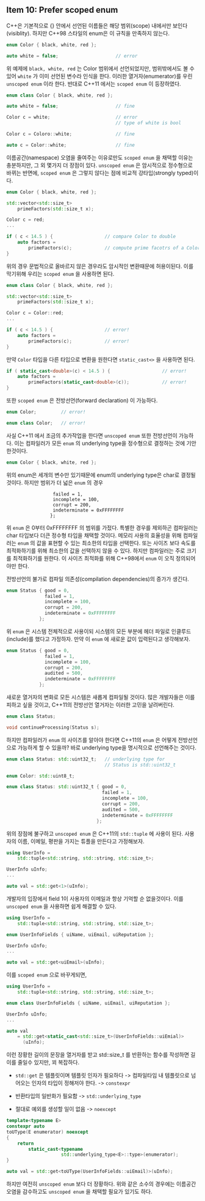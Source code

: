## Item 10: Prefer scoped enum

C++은 기본적으로 {} 안에서 선언된 이름들은 해당 범위(scope) 내에서만 보인다(visiblity). 하지만 C++98 스타일의 enum은 이 규칙을 만족하지 않는다.

```cpp
enum Color { black, white, red };

auto white = false;                     // error
```

위 예제에 `black, white, red` 는 Color 범위에서 선언되었지만, 범위밖에서도 볼 수 있어 `white` 가 이미 선언된 변수라 인식을 한다. 이러한 열거자(enumerator)를 우린 `unscoped enum` 이라 한다. 반대로 C++11 에서는 `scoped enum` 이 등장하였다.

```cpp
enum class Color { black, white, red };

auto white = false;                     // fine

Color c = white;                        // error
                                        // type of white is bool

Color c = Coloro::white;                // fine

auto c = Color::white;                  // fine
```
이름공간(namespace) 오염을 줄여주는 이유로만도 `scoped enum` 을 채택할 이유는 충분하지만, 그 외 몇가지 더 장점이 있다. `unscoped enum` 은 암시적으로 정수형으로 바뀌는 반면에, `scoped enum` 은 그렇지 않다는 점에 비교적 강타입(strongly typed)이다.

```cpp
enum Color { black, white, red };

std::vector<std::size_t>
    primeFactors(std::size_t x);

Color c = red;
...

if ( c < 14.5 ) {                   // compare Color to double
    auto factors =
        primeFactors(c);            // compute prime facotrs of a Color
}
```

위의 경우 문법적으로 올바르지 않은 경우라도 암시적인 변환때문에 허용이된다. 이를 막기위해 우리는 `scoped enum` 을 사용하면 된다.

```cpp
enum class Color { black, white, red };

std::vector<std::size_t>
    primeFactors(std::size_t x);

Color c = Color::red;
...

if ( c < 14.5 ) {                   // error!
    auto factors =
        primeFactors(c);            // error!
}
```

만약 `Color` 타입을 다른 타입으로 변환을 원한다면 `static_cast<>` 을 사용하면 된다.

```cpp
if ( static_cast<double>(c) < 14.5 ) {                   // error!
    auto factors =
        primeFactors(static_cast<double>(c));            // error!
}
```

또한 `scoped enum` 은 전방선언(forward declaration) 이 가능하다.

```cpp
enum Color;         // error!

enum class Color;   // error!
```

사실 C++11 에서 조금의 추가작업을 한다면 `unscoped enum` 또한 전방선언이 가능하다. 이는 컴파일러가 모든 `enum` 의 underlying type을 정수형으로 결정하는 것에 기안한것이다.

```cpp
enum Color { black, white, red };
```

위의 enum은 세개의 변수만 있기때문에 enum의 underlying type은 char로 결정될 것이다. 하지만 범위가 더 넓은 `enum` 의 경우

```enum Status { good = 0,
                 failed = 1,
                 incomplete = 100,
                 corrupt = 200,
                 indeterminate = 0xFFFFFFFF
                };
```

위 `enum` 은 0부터 0xFFFFFFFF 의 범위를 가젔다. 특별한 경우를 제외하곤 컴파일러는 char 타입보다 더큰 정수형 타입을 채택할 것이다. 메모리 사용의 효율성을 위해 컴파일러는 `enum` 의 값을 표현할 수 있는 최소한의 타입을 선택한다. 또는 사이즈 보다 속도를 최적화하기를 위해 최소한의 값을 선택하지 않을 수 있다. 하지만 컴파일러는 주로 크기를 최적화하기를 원한다. 이 사이즈 최적화를 위해 C++98에서 `enum` 이 오직 정의되어야만 한다.

전방선언의 불가로 컴파일 의존성(compilation dependencies)의 증가가 생긴다.

```cpp
enum Status { good = 0,
              failed = 1,
              incomplete = 100,
              corrupt = 200,
              indeterminate = 0xFFFFFFFF
            };
```

위 `enum` 은 시스템 전체적으로 사용이되 시스템의 모든 부분에 헤더 파일로 인클루드(include)를 했다고 가정하자. 만약 이 `enum` 에 새로운 값이 입력된다고 생각해보자.


```cpp
enum Status { good = 0,
              failed = 1,
              incomplete = 100,
              corrupt = 200,
              audited = 500,
              indeterminate = 0xFFFFFFFF
            };
```

새로운 열거자의 변화로 모든 시스템은 새롭게 컴파일될 것이다. 많은 개발자들은 이를 피하고 싶을 것이고, C++11의 전방선언 열거자는 이러한 고민을 날려버린다.

```cpp
enum class Status;

void continueProcessing(Status s);
```

하지만 컴파일러가 `enum` 의 사이즈를 알아야 한다면 C++11의 `enum` 은 어떻게 전방선언으로 가능하게 할 수 있을까? 바로 underlying type을 명시적으로 선언해주는 것이다.

```cpp
enum class Status: std::uint32_t;   // underlying type for
                                    // Status is std::uint32_t

enum Color: std::uint8_t;

enum class Status: std::uint32_t { good = 0,
                                   failed = 1,
                                   incomplete = 100,
                                   corrupt = 200,
                                   audited = 500,
                                   indeterminate = 0xFFFFFFFF
                                 };
```

위의 장점에 불구하고 `unscoped enum` 은 C++11의 `std::tuple` 에 사용이 된다. 사용자의 이름, 이메일, 평판을 가지는 튜플을 만든다고 가정해보자.

```cpp
using UserInfo =
    std::tuple<std::string, std::string, std::size_t>;

UserInfo uInfo;
...

auto val = std::get<1>(uInfo);
```

개발자의 입장에서 field 1이 사용자의 이메일과 항상 기억할 순 없을것이다. 이를 `unscoped enum` 을 사용하면 쉽게 해결할 수 있다.

```cpp
using UserInfo =
    std::tuple<std::string, std::string, std::size_t>;

enum UserInfoFields { uiName, uiEmail, uiReputation };

UserInfo uInfo;
...

auto val = std::get<uiEmail>(uInfo);
```

이를 `scoped enum` 으로 바꾸게되면,

```cpp
using UserInfo =
    std::tuple<std::string, std::string, std::size_t>;

enum class UserInfoFields { uiName, uiEmail, uiReputation };

UserInfo uInfo;
...

auto val 
    = std::get<static_cast<std::size_t>(UserInfoFields::uiEmial)>
      (uInfo);
```

이런 장황한 길이의 문장을 열거자를 받고 std::size_t 를 반환하는 함수를 작성하면 길이를 줄일수 있지만, 꾀 복잡하다.

- `std::get` 은 템플릿이며 템플릿 인자가 필요하다 -> 컴파일타임 내 템플릿으로 넘어오는 인자의 타입이 정해저야 한다. -> `constexpr`

- 반환타입의 일반화가 필요함 -> `std::underlying_type`

- 절대로 예외를 생성할 일이 없음 -> `noexcept`

```cpp
template<typename E>
constexpr auto
toUType(E enumerator) noexcept
{
    return
        static_cast<typename
                    std::underlying_type<E>::type>(enumerator);
}

auto val = std::get<toUType(UserInfoFields::uiEmail)>(uInfo);
```

하지만 여전히 `unscoped enum` 보다 더 장황하다. 위와 같은 소수의 경우에는 이름공간 오염을 감수하고도 `unscoped enum` 을 채택할 필요가 있기도 하다.
